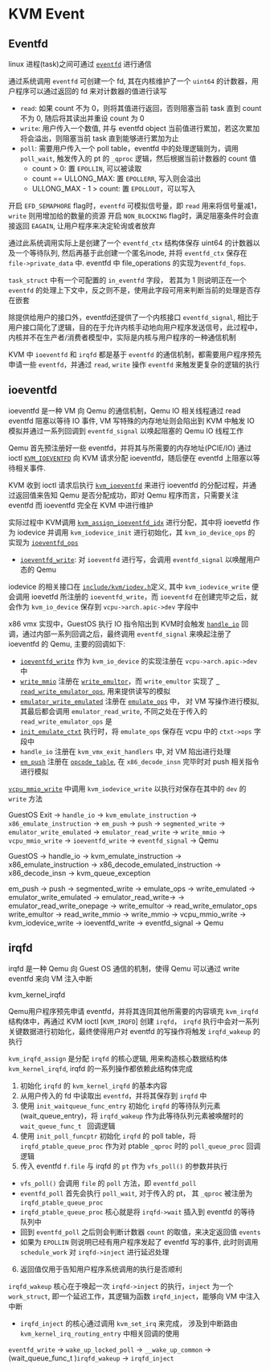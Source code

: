 # KVM Event

## Eventfd

linux 进程(task)之间可通过 [`eventfd`](https://man7.org/linux/man-pages/man2/eventfd.2.html) 进行通信

通过系统调用 `eventfd` 可创建一个 fd, 其在内核维护了一个 `uint64` 的计数器，用户程序可以通过返回的 fd 来对计数器的值进行读写
- `read`: 如果 count 不为 0，则将其值进行返回，否则阻塞当前 task 直到 count 不为 0, 随后将其读出并重设 count 为 0 
- `write`: 用户传入一个数值, 并与 eventfd object 当前值进行累加，若这次累加将会溢出，则阻塞当前 task 直到能够进行累加为止
- `poll`: 需要用户传入一个 poll table，eventfd 中的处理逻辑则为，调用 `poll_wait`, 触发传入的 pt 的 `_qproc` 逻辑，然后根据当前计数器的 count 值
  - count > 0: 置 `EPOLLIN`, 可以被读取
  - count == ULLONG_MAX: 置 `EPOLLERR`, 写入则会溢出
  - ULLONG_MAX - 1 > count: 置 `EPOLLOUT`，可以写入

开启 `EFD_SEMAPHORE` flag时，`eventfd` 可模拟信号量，即 `read` 用来将信号量减1，`write` 则用增加给的数量的资源
开启 `NON_BLOCKING` flag时，满足阻塞条件时会直接返回 `EAGAIN`, 让用户程序来决定轮询或者放弃


通过此系统调用实际上是创建了一个 `eventfd_ctx` 结构体保存 uint64 的计数器以及一个等待队列, 然后再基于此创建一个匿名inode, 并将 `eventfd_ctx` 保存在 `file->private_data` 中. eventfd 中 file_operations 的实现为`eventfd_fops`.

`task_struct` 中有一个可配置的 `in_eventfd` 字段， 若其为 1 则说明正在一个 `eventfd` 的处理上下文中，反之则不是，使用此字段可用来判断当前的处理是否存在嵌套

除提供给用户的接口外，eventfd还提供了一个内核接口 `eventfd_signal`, 相比于用户接口简化了逻辑，目的在于允许内核手动地向用户程序发送信号，此过程中，内核并不在生产者/消费者模型中，实际是内核与用户程序的一种通信机制

KVM 中 `ioeventfd` 和 `irqfd` 都是基于 `eventfd` 的通信机制，都需要用户程序预先申请一些 `eventfd`，并通过 `read`, `write` 操作 `eventfd` 来触发更复杂的逻辑的执行

## ioeventfd

ioeventfd 是一种 VM 向 Qemu 的通信机制，Qemu IO 相关线程通过 read eventfd 阻塞以等待 IO 事件, VM 写特殊的内存地址则会陷出到 KVM 中触发 IO 模拟并通过一系列回调到 `eventfd_signal` 以唤起阻塞的 Qemu IO 线程工作

Qemu 首先预注册好一些 eventfd，并将其与所需要的内存地址(PCIE/IO) 通过 ioctl [`KVM_IOEVENTFD`](https://elixir.bootlin.com/linux/v6.1.56/source/virt/kvm/kvm_main.c#L4793) 向 KVM 请求分配 ioeventfd，随后便在 eventfd 上阻塞以等待相关事件.

KVM 收到 ioctl 请求后执行 [`kvm_ioeventfd`](https://elixir.bootlin.com/linux/v6.1.56/source/virt/kvm/eventfd.c#L977) 来进行 ioeventfd 的分配过程，并通过返回值来告知 Qemu 是否分配成功，即对 Qemu 程序而言，只需要关注 eventfd 而 ioeventfd 完全在 KVM 中进行维护

实际过程中 KVM调用 [`kvm_assign_ioeventfd_idx`](https://elixir.bootlin.com/linux/v6.1.56/source/virt/kvm/eventfd.c#L804) 进行分配，其中将 ioevetfd 作为 iodevice 并调用 `kvm_iodevice_init` 进行初始化，其 `kvm_io_device_ops` 的实现为 [`ioeventfd_ops`](https://elixir.bootlin.com/linux/v6.1.56/source/virt/kvm/eventfd.c#L772)
- [`ioeventfd_write`](https://elixir.bootlin.com/linux/v6.1.56/source/virt/kvm/eventfd.c#L748): 对 `ioeventfd` 进行写，会调用 `eventfd_signal` 以唤醒用户态的 Qemu

iodevice 的相关接口在 [`include/kvm/iodev.h`](https://elixir.bootlin.com/linux/v6.1.56/source/include/kvm/iodev.h)定义, 其中 `kvm_iodevice_write` 便会调用 ioevetfd 所注册的 `ioeventfd_write`，而 `ioeventfd` 在创建完毕之后，就会作为 `kvm_io_device` 保存到 `vcpu->arch.apic->dev` 字段中

x86 vmx 实现中，GuestOS 执行 IO 指令陷出到 KVM时会触发 [`handle_io`](https://elixir.bootlin.com/linux/v6.1.56/source/arch/x86/kvm/vmx/vmx.c#L5287) 回调，通过内部一系列回调之后，最终调用 `eventfd_signal` 来唤起注册了 ioeventfd 的 Qemu, 主要的回调如下: 
- [`ioeventfd_write`](https://elixir.bootlin.com/linux/v6.1.56/source/virt/kvm/eventfd.c#L748) 作为 `kvm_io_device` 的实现注册在 `vcpu->arch.apic->dev` 中
- [`write_mmio`](https://elixir.bootlin.com/linux/v6.1.56/source/arch/x86/kvm/x86.c#L7521) 注册在 [`write_emultor`](https://elixir.bootlin.com/linux/v6.1.56/source/arch/x86/kvm/x86.c#L7550)，而 `write_emultor` 实现了 [` read_write_emulator_ops`](https://elixir.bootlin.com/linux/v6.1.56/source/arch/x86/kvm/x86.c#L7485), 用来提供读写的模拟
- [`emulator_write_emulated`](https://elixir.bootlin.com/linux/v6.1.56/source/arch/x86/kvm/x86.c#L7672) 注册在 [`emulate_ops`](https://elixir.bootlin.com/linux/v6.1.56/source/arch/x86/kvm/x86.c#L8255) 中， 对 VM 写操作进行模拟, 其最后都会调用 `emulator_read_write`, 不同之处在于传入的 `read_write_emulator_ops` 是
- [`init_emulate_ctxt`](https://elixir.bootlin.com/linux/v6.1.56/source/arch/x86/kvm/x86.c#L8338) 执行时，将 `emulate_ops` 保存在 vcpu 中的 `ctxt->ops` 字段中
- `handle_io` 注册在 `kvm_vmx_exit_handlers` 中, 对 VM 陷出进行处理
- [`em_push`](https://elixir.bootlin.com/linux/v6.1.56/source/arch/x86/kvm/emulate.c#L1857) 注册在 [`opcode_table`](https://elixir.bootlin.com/linux/v6.1.56/source/arch/x86/kvm/emulate.c#L4615), 在 `x86_decode_insn` 完毕时对 push 相关指令进行模拟

[`vcpu_mmio_write`](https://elixir.bootlin.com/linux/v6.1.56/source/arch/x86/kvm/x86.c#L7128) 中调用 `kvm_iodevice_write` 以执行对保存在其中的 `dev` 的 `write` 方法

GuestOS Exit -> `handle_io` -> `kvm_emulate_instruction` -> `x86_emulate_instruction` -> `em_push` -> `push` -> `segmented_write` -> `emulator_write_emulated` -> `emulator_read_write` -> `write_mmio` -> `vcpu_mmio_write` -> `ioeventfd_write` -> `eventfd_signal` -> Qemu


GuestOS -> handle_io -> kvm_emulate_instruction -> x86_emulate_instruction -> x86_decode_emulated_instruction -> x86_decode_insn -> kvm_queue_exception

em_push -> push -> segmented_write -> emulate_ops -> write_emulated -> emulator_write_emulated -> emulator_read_write-> -> emulator_read_write_onepage -> write_emultor -> read_write_emulator_ops write_emultor -> read_write_mmio -> write_mmio -> vcpu_mmio_write -> kvm_iodevice_write -> ioeventfd_write -> eventfd_signal -> Qemu

## irqfd

irqfd 是一种 Qemu 向 Guest OS 通信的机制，使得 Qemu 可以通过 write eventfd 来向 VM 注入中断

kvm_kernel_irqfd

Qemu用户程序预先申请 eventfd，并将其连同其他所需要的内容填充 `kvm_irqfd` 结构体中，再通过 KVM ioctl [`KVM_IRQFD`] 创建 `irqfd`， `irqfd` 执行中会对一系列关键数据进行初始化，最终使得用户对 eventfd 的写操作将触发 `irqfd_wakeup` 的执行

`kvm_irqfd_assign` 是分配 `irqfd` 的核心逻辑, 用来构造核心数据结构体 `kvm_kernel_irqfd`, irqfd 的一系列操作都依赖此结构体完成
1. 初始化 `irqfd` 的 `kvm_kernel_irqfd` 的基本内容
2. 从用户传入的 fd 中读取出 `eventfd`，并将其保存到 `irqfd` 中
3. 使用 `init_waitqueue_func_entry` 初始化 `irqfd` 的等待队列元素(wait_queue_entry)，将 `irqfd_wakeup` 作为此等待队列元素被唤醒时的 `wait_queue_func_t ` 回调逻辑
4. 使用 `init_poll_funcptr` 初始化 `irqfd` 的 poll table，将 `irqfd_ptable_queue_proc` 作为对 ptable `_qproc` 时的 `poll_queue_proc` 回调逻辑
5. 传入 eventfd `f.file` 与 irqfd 的 `pt` 作为 `vfs_poll()` 的参数并执行
- `vfs_poll()` 会调用 `file` 的 `poll` 方法，即 `eventfd_poll`
- `eventfd_poll` 首先会执行 `poll_wait`, 对于传入的 pt， 其 `_qproc` 被注册为 `irqfd_ptable_queue_proc`
- `irqfd_ptable_queue_proc` 核心就是将 `irqfd->wait` 插入到 eventfd 的等待队列中
- 回到 `eventfd_poll` 之后则会判断计数器 `count` 的取值，来决定返回值 `events`
- 如果为 `EPOLLIN` 则说明已经有用户程序发起了 eventfd 写的事件, 此时则调用 `schedule_work` 对 `irqfd->inject` 进行延迟处理
6. 返回值仅用于告知用户程序系统调用的执行是否顺利

`irqfd_wakeup` 核心在于唤起一次 `irqfd->inject` 的执行，`inject` 为一个 `work_struct`, 即一个延迟工作，其逻辑为函数 `irqfd_inject`，能够向 VM 中注入中断
- `irqfd_inject` 的核心通过调用 `kvm_set_irq` 来完成， 涉及到中断路由 `kvm_kernel_irq_routing_entry` 中相关回调的使用  

`eventfd_write` -> `wake_up_locked_poll` -> `__wake_up_common` -> (wait_queue_func_t )`irqfd_wakeup` -> `irqfd_inject`